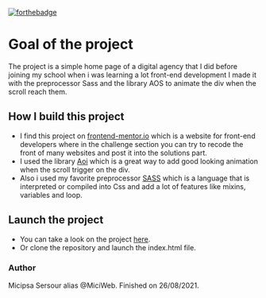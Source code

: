 [![forthebadge](https://forthebadge.com/images/badges/uses-css.svg)](http://forthebadge.com)

# Goal of the project
The project is a simple home page of a digital agency that I did before joining my school when i was learning a lot front-end development I made it with the preprocessor Sass and the library AOS to animate the div when the scroll reach them.

## How I build this project
* I find this project on [frontend-mentor.io](https://www.frontendmentor.io/) which is a website for front-end developers where in the challenge section you can try to recode the front of many websites and post it into the solutions part.
* I used the library [Aoi](https://aoi.js.org/) which is a great way to add good looking animation when the scroll trigger on the div.
* Also i used my favorite preprocessor [SASS](https://sass-lang.com/) which is a language that is interpreted or compiled into Css and add a lot of features like mixins, variables and loop.

## Launch the project
* You can take a look on the project [here](https://sersour.com/Designo_Project/designo.html).
* Or clone the repository and launch the index.html file.

### Author
Micipsa Sersour alias @MiciWeb.
Finished on 26/08/2021.
